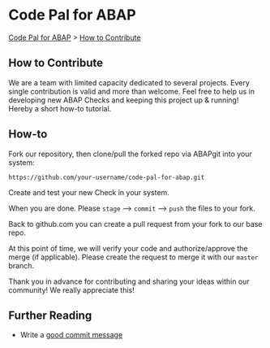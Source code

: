 # Code Pal for ABAP

[Code Pal for ABAP](../README.md) > [How to Contribute](how-to-contribute.md)

## How to Contribute

We are a team with limited capacity dedicated to several projects. Every single contribution is valid and more than welcome. Feel free to help us in developing new ABAP Checks and keeping this project up & running! Hereby a short how-to tutorial.

## How-to

Fork our repository, then clone/pull the forked repo via ABAPgit into your system:

    https://github.com/your-username/code-pal-for-abap.git

Create and test your new Check in your system.

When you are done. Please `stage` --> `commit` --> `push` the files to your fork.

Back to github.com you can create a pull request from your fork to our base repo.

At this point of time, we will verify your code and authorize/approve the merge (if applicable). Please create the request to merge it with our `master` branch.

Thank you in advance for contributing and sharing your ideas within our community! We really appreciate this!

## Further Reading

* Write a [good commit message](https://chris.beams.io/posts/git-commit/)
